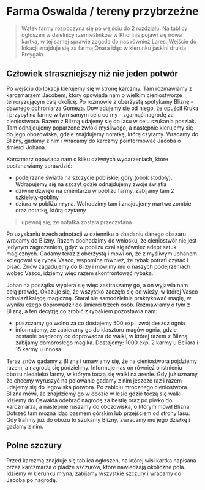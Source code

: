 # Farma Oswalda / tereny przybrzeżne

> Wątek farmy rozpoczyna się po wejściu do 2 rozdziału. Na tablicy ogłoszeń w dzielnicy rzemieślników w Khorinis pojawi się nowa kartka, w tej samej sprawie zagada do nas również Lares. Wejście do lokacji znajduje się za farmą Onara idąc w kierunku jaskini druida Freygala.

## Człowiek straszniejszy niż nie jeden potwór

Po wejściu do lokacji kierujemy się w stronę karczmy. Tam rozmawiamy z karczmarzem Jacobem, który opowiada nam o wielkim cieniostworze terroryzującym całą okolicę. Po rozmowie z oberżystą spotykamy Bliznę - dawnego ochroniarza Gomeza. Dowiadujemy się od niego, że opuścił Kruka i przybył na farmę w tym samym celu co my - zgarnąć nagrodę za cieniostwora. Razem z Blizną udajemy się do lasu w celu szukania poszlak. Tam odnajdujemy poparzone zwłoki myśliwego, a następnie kierujemy się do jego obozowiska, gdzie znajdujemy notatkę, którą czytamy. Wracamy do Blizny, gadamy z nim i wracamy do karczmy poinformować Jacoba o śmierci Johana.

Karczmarz opowiada nam o kilku dziwnych wydarzeniach, które postanawiamy sprawdzić:

- podejrzane światła na szczycie pobliskiej góry (obok stodoły). Wdrapujemy się na szczyt gdzie odnajdujemy zwoje światła
- dziwne dźwięki na cmentarzu w pobliżu farmy. Zabijamy tam 2 szkielety-gobliny
- dziura w pobliżu młyna. Wchodzimy tam i znajdujemy martwe zombie oraz notatkę, którą czytamy
> upewnij się, że notatka została przeczytana

Po uzyskaniu trzech adnotacji w dzienniku o zbadaniu danego obszaru wracamy do Blizny. Razem dochodzimy do wniosku, że cieniostwór nie jest jedynym zagrożeniem, gdyż w pobliżu czai się równiez adept sztuk magicznych. Gadamy teraz z oberżystą i mówi on, że z myśliwym Johanem kolegował się rybak Vasco, wspomina również, że rybak potrafi czytać i pisać. Znów zagadujemy do Blizy i mówimy mu o naszych podejrzeniach wobec Vasco, idziemy więc razem skonfrontować rybaka.

Johan na początku wypiera się więc zastraszamy go, a on wyjawia nam całą prawdę. Okazuje się, że wszystko zaczęło się od wieży, w której Vasco odnalazł księgę magiczną. Starał się samodzielnie praktykować magię, w wyniku czego doprowadził do śmierci trzech osób. Rozmawiamy o tym z Blizną, a ten decyzję co zrobić z rybakiem pozostawia nam:

- puszczamy go wolno za co dostajemy 500 exp i zwój deszcz ognia
- informujemy, że zabieramy go do klasztoru magów ognia, gdzie zostanie osądzony co doprowadza do walki, w której razem z Blizną zabijamy domorosłego magika. Dostajemy: 1000 exp, 2 karmy u Beliara i 15 karmy u Innosa

Teraz znów gadamy z Blizną i umawiamy się, że na cieniostwora pójdziemy razem, a nagrodą się podzielimy. Informuje nas on również o istnieniu obozu niedaleko farmy, w którym toczą się walki na arenie. Gdy już uznamy, że chcemy wyruszyć na polowanie gadamy z nim jeszcze raz i razem udajemy się do legowiska potwora. Po zabiciu mrocznego cieniostwora Blizna mówi, że znajdziemy go w obozie w lesie gdzie toczą się walki. Idziemy do Oswalda odebrać nagrodę za bestię oraz po piwko do karczmarza, a nastepnie ruszamy do obozowiska, o którym mówił Blizna. Dotrzeć tam można idąc pasmem górskim lub przejściem od strony lasu. Gdy trafimy już do obozu to szukamy Blizny, zwracamy mu jego działkę i gadamy z nim.

## Polne szczury

Przed karczmą znajduje się tablica ogłoszeń, na której wisi kartka napisana przez karczmarza o pladze szczurów, które nawiedzają okoliczne pola. Idziemy w kierunku młyna, zabijamy wszystkie szczury i wracamy do Jacoba po nagrodę.
